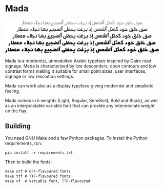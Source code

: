 Mada
====

![Sample](documentation/Mada-Sample.png)

Mada is a modernist, unmodulted Arabic typeface inspired by Cairo road signage.
Mada is characterised by low descenders, open contours and low contrast forms
making it suitable for small point sizes, user interfaces, signage or low
resolution settings.

Mada can work also as a display typeface giving modernist and simplistic feeling.

Mada comes in 5 weights (Light, Regular, SemiBold, Bold and Black), as well as
an interpolatable variable font that can provide any intermediate weight on
the flay.

Building
--------

You need GNU Make and a few Python packages. To install the Python
requirements, run:
```shell
pip install -r requirements.txt
```

Then to build the fonts:
```shell
make otf # CFF-flavoured fonts
make ttf # TTF-flavoured fonts
make vf  # Variable font, TTF-flavoured
```
